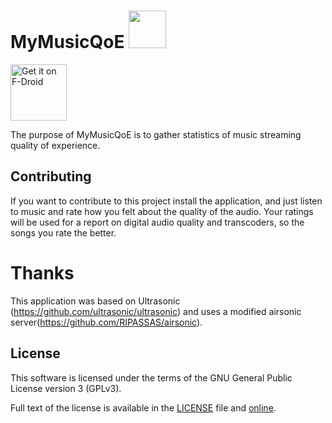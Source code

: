# MyMusicQoE [<img src="https://github.com/albertolalanda/new-ultrasonic-fork-for-MyMusicQoE/blob/master/ultrasonic/src/main/res/mipmap-xxxhdpi/ic_launcher_mymusicqoe.png" width=60>](https://github.com/albertolalanda/new-ultrasonic-fork-for-MyMusicQoE/blob/master/ultrasonic/src/main/res/mipmap-xxxhdpi/ic_launcher_mymusicqoe.png)

<a href="https://f-droid.org/en/packages/pt.ipleiria.mymusicqoe/" target="_blank">
<img src="https://f-droid.org/badge/get-it-on.png" alt="Get it on F-Droid" height="90"/></a>

The purpose of MyMusicQoE is to gather statistics of music streaming quality of experience.

## Contributing

If you want to contribute to this project install the application, and just listen to music and rate how you felt about the quality of the audio. Your ratings will be used for a report on digital audio quality and transcoders, so the songs you rate the better.

# Thanks

This application was based on Ultrasonic (https://github.com/ultrasonic/ultrasonic) and uses a modified airsonic server(https://github.com/RIPASSAS/airsonic).

## License

This software is licensed under the terms of the GNU General Public License version 3 (GPLv3).

Full text of the license is available in the [LICENSE](LICENSE) file and [online](https://opensource.org/licenses/gpl-3.0.html).
